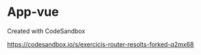# App-vue
Created with CodeSandbox


https://codesandbox.io/s/exercicis-router-resolts-forked-q2mx68
